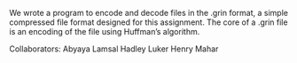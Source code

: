 We wrote a program to encode and decode files in the .grin format, a simple compressed file format designed for this assignment. The core of a .grin file is an encoding of the file using Huffman’s algorithm.

Collaborators:
Abyaya Lamsal
Hadley Luker
Henry Mahar
